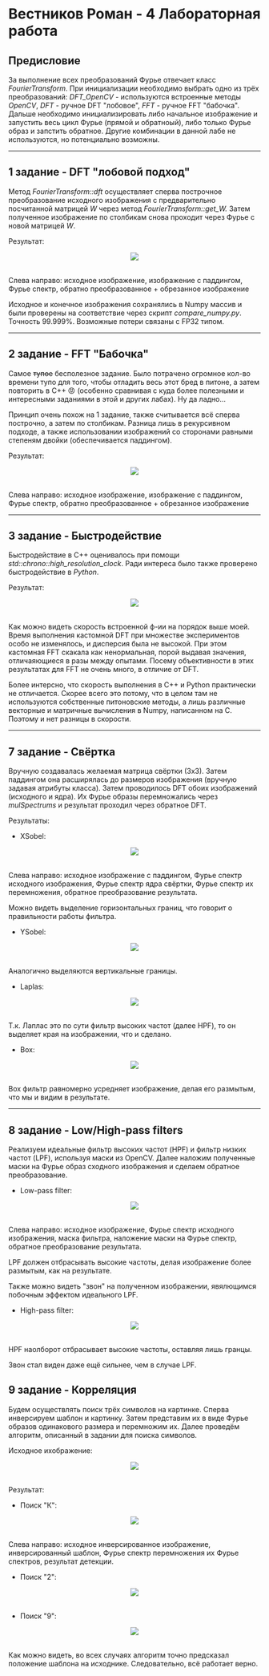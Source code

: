 # Вестников Роман - 4 Лабораторная работа

## Предисловие

За выполнение всех преобразований Фурье отвечает класс _FourierTransform_. При инициализации необходимо выбрать одно из трёх преобразований: _DFT_OpenCV_ - используются встроенные методы _OpenCV_, _DFT_ - ручное DFT "лобовое", _FFT_ - ручное FFT "бабочка". 
Дальше необходимо инициализировать либо начальное изображение и запустить весь цикл Фурье (прямой и обратноый), либо только Фурье образ и запстить обратное. Другие комбинации в данной лабе не используются, но потенциально возможны.

___

## 1 задание - DFT "лобовой подход"

Метод _FourierTransform::dft_ осуществляет сперва построчное преобразование исходного изображения с предварительно посчитанной матрицей _W_ через метод _FourierTransform::get_W._ Затем полученное изображение по столбикам снова проходит через Фурье с новой матрицей _W_.

Результат:

<div align="center">
  <img src="./data/zad_1.png" width="-1"/>
 <br/><br/>   
</div>

Слева направо: исходное изображение, изображение с паддингом, Фурье спектр, обратно преобразованное + обрезанное изображение

Исходное и конечное изображения сохранялись в Numpy массив и были проверены на соответствие через скрипт _compare_numpy.py_. Точность 99.999%. Возможные потери связаны с FP32 типом.

___

## 2 задание - FFT "Бабочка"

Самое ~~тупое~~ бесполезное задание. Было потрачено огромное кол-во времени тупо для того, чтобы отладить весь этот бред в питоне, а затем повторить в С++ 😡 (особенно сравнивая с куда более полезными и интересными заданиями в этой и других лабах). Ну да ладно...

Принцип очень похож на 1 задание, также считывается всё сперва построчно, а затем по столбикам. Разница лишь в рекурсивном подходе, а также использовании изображений со сторонами равными степеням двойки (обеспечивается паддингом).

Результат:

<div align="center">
  <img src="./data/zad_2.png" width="-1"/>
 <br/><br/>   
</div>

Слева направо: исходное изображение, изображение с паддингом, Фурье спектр, обратно преобразованное + обрезанное изображение

___


## 3 задание - Быстродействие

Быстродействие в C++ оценивалось при помощи _std::chrono::high_resolution_clock_. Ради интереса было также проверено быстродействие в _Python_.

Результат:

<div align="center">
  <img src="./data/zad_3.png" width="-1"/>
 <br/><br/>   
</div>

Как можно видеть скорость встроенной ф-ии на порядок выше моей. Время выполнения кастомной DFT при множестве экспериментов особо не изменялось, и дисперсия была не высокой. При этом кастомная FFT скакала как ненормальная, порой выдавая значения, отличаяющиеся в разы между опытами. Посему объективности в этих результатах для FFT не очень много, в отличие от DFT.

Более интерсно, что скорость выполнения в С++ и Python практически не отличается. Скорее всего это потому, что в целом там не используются собственные питоновские методы, а лишь различные векторные и матричные вычисления в Numpy, написанном на C. Поэтому и нет разницы в скорости.  

___

## 7 задание - Свёртка

Вручную создавалась желаемая матрица свёртки (3х3). Затем паддингом она расширялась до размеров изображения (вручную задавая атрибуты класса). Затем проводилось DFT обоих изображений (исходного и ядра). Их Фурье образы перемножались через _mulSpectrums_ и результат проходил через обратное DFT.

Результаты:

* XSobel:

<div align="center">
  <img src="./data/zad_7_1.png" width="-1"/>
 <br/><br/>   
</div>

Слева направо: исходное изображение с паддингом, Фурье спектр исходного изображения, Фурье спектр ядра свёртки, Фурье спектр их перемножения, обратное преобразование результата.

Можно видеть выделение горизонтальных границ, что говорит о правильности работы фильтра.

* YSobel:

<div align="center">
  <img src="./data/zad_7_2.png" width="-1"/>
 <br/><br/>   
</div>

Аналогично выделяются вертикальные границы.

* Laplas:

<div align="center">
  <img src="./data/zad_7_3.png" width="-1"/>
 <br/><br/>   
</div>

Т.к. Лаплас это по сути фильтр высоких частот (далее HPF), то он выделяет края на изображении, что и сделано.

* Box:

<div align="center">
  <img src="./data/zad_7_4.png" width="-1"/>
 <br/><br/>   
</div>

Box фильтр равномерно усредняет изображение, делая его размытым, что мы и видим в результате.

___

## 8 задание - Low/High-pass filters

Реализуем идеальные фильтр высоких частот (HPF) и фильтр низких частот (LPF), используя маски из OpenCV. Далее наложим полученные маски на Фурье образ сходного изображения и сделаем обратное преобразование.

* Low-pass filter:

<div align="center">
  <img src="./data/zad_8_1.png" width="-1"/>
 <br/><br/>   
</div>

Слева направо: исходное изображение, Фурье спектр исходного изображения, маска фильтра, наложение маски на Фурье спектр, обратное преобразование результата.

LPF должен отбрасывать высокие частоты, делая изображение более размытым, как на результате.

Также можно видеть "звон" на полученном изображении, явялющимся побочным эффектом идеального LPF.

* High-pass filter:

<div align="center">
  <img src="./data/zad_8_2.png" width="-1"/>
 <br/><br/>   
</div>

HPF наолборот отбрасывает высокие частоты, оставляя лишь гранцы.

Звон стал виден даже ещё сильнее, чем в случае LPF.

## 9 задание - Корреляция

Будем осуществлять поиск трёх символов на картинке. Сперва инверсируем шаблон и картинку. Затем представим их в виде Фурье образов одинакового размера и перемножим их. Далее проведём алгоритм, описанный в задании для поиска символов.

Исходное ихображение:

<div align="center">
  <img src="./data/nomer.png" width="-1"/>
 <br/><br/>   
</div>

Результат:

* Поиск "К":

<div align="center">
  <img src="./data/zad_9_1.png" width="-1"/>
 <br/><br/>   
</div>

Слева направо: исходное инверсированное изображение, инверсированный шаблон, Фурье спектр перемножения их Фурье спектров, результат детекции.

* Поиск "2":

<div align="center">
  <img src="./data/zad_9_2.png" width="-1"/>
 <br/><br/>   
</div>

* Поиск "9":

<div align="center">
  <img src="./data/zad_9_3.png" width="-1"/>
 <br/><br/>   
</div>

Как можно видеть, во всех случаях алгоритм точно предсказал положение шаблона на исходнике. Следовательно, всё работает верно.